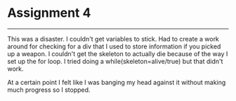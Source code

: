 # Assignment 4
---
This was a disaster. I couldn't get variables to stick. Had to create a work around for checking for a div that I used to store information if you picked up a weapon. I couldn't get the skeleton to actually die because of the way I set up the for loop. I tried doing a while(skeleton=alive/true) but that didn't work.

At a certain point I felt like I was banging my head against it without making much progress so I stopped.
